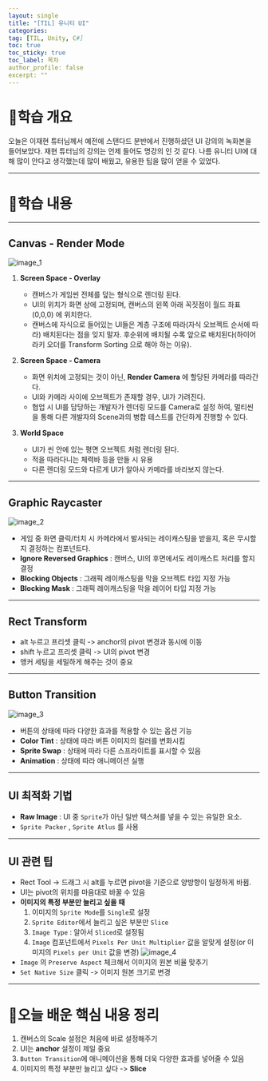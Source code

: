 ```yaml
---
layout: single
title: "[TIL] 유니티 UI"
categories:
tag: [TIL, Unity, C#]
toc: true
toc_sticky: true
toc_label: 목차
author_profile: false
excerpt: ""
---
```


# 📕학습 개요

오늘은 이재현 튜터님께서 예전에 스탠다드 분반에서 진행하셨던 UI 강의의 녹화본을 들어보았다. 재현 튜터님의 강의는 언제 들어도 명강의 인 것 같다. 나름 유니티 UI에 대해 많이 안다고 생각했는데 많이 배웠고, 유용한 팁을 많이 얻을 수 있었다.

---

# 📖학습 내용

---

## Canvas - Render Mode

![image_1]({{site.url}}/images/2025-06/canvas_rendermode.PNG)

1. **Screen Space - Overlay**

   - 캔버스가 게임씬 전체를 덮는 형식으로 렌더링 된다.
   - UI의 위치가 화면 상에 고정되며, 캔버스의 왼쪽 아래 꼭짓점이 월드 좌표 (0,0,0) 에 위치한다.
   - 캔버스에 자식으로 들어있는 UI들은 계층 구조에 따라(자식 오브젝트 순서에 따라) 배치된다는 점을 잊지 말자. 후순위에 배치될 수록 앞으로 배치된다(하이어라키 오더를 Transform Sorting 으로 해야 하는 이유).

2. **Screen Space - Camera**

   - 화면 위치에 고정되는 것이 아닌, **Render Camera** 에 할당된 카메라를 따라간다.
   - UI와 카메라 사이에 오브젝트가 존재할 경우, UI가 가려진다.
   - 협업 시 UI를 담당하는 개발자가 렌더링 모드를 Camera로 설정 하여, 멀티씬을 통해 다른 개발자의 Scene과의 병합 테스트를 간단하게 진행할 수 있다.

3. **World Space**

   - UI가 씬 안에 있는 평면 오브젝트 처럼 렌더링 된다.
   - 적을 따라다니는 체력바 등을 만들 시 유용
   - 다른 렌더링 모드와 다르게 UI가 알아사 카메라를 바라보지 않는다.

---

## Graphic Raycaster

![image_2]({{site.url}}/images/2025-06/canvas_raycast.PNG)

- 게임 중 화면 클릭/터치 시 카메라에서 발사되는 레이캐스팅을 받을지, 혹은 무시할지 결정하는 컴포넌트다.
- **Ignore Reversed Graphics** : 캔버스, UI의 후면에서도 레이캐스트 처리를 할지 결정
- **Blocking Objects** : 그래픽 레이캐스팅을 막을 오브젝트 타입 지정 가능
- **Blocking Mask** : 그래픽 레이캐스팅을 막을 레이어 타입 지정 가능

---

## Rect Transform

- alt 누르고 프리셋 클릭 -> anchor의 pivot 변경과 동시에 이동
- shift 누르고 프리셋 클릭 -> UI의 pivot 변경
- 앵커 세팅을 세밀하게 해주는 것이 중요

---

## Button Transition

![image_3]({{site.url}}/images/2025-06/canvas_buttonTransition.PNG)

- 버튼의 상태에 따라 다양한 효과를 적용할 수 있는 옵션 기능
- **Color Tint** : 상태에 따라 버튼 이미지의 컬러를 변화시킴
- **Sprite Swap** : 상태에 따라 다른 스프라이트를 표시할 수 있음
- **Animation** : 상태에 따라 애니메이션 실행

---

## UI 최적화 기법

- **Raw Image** : UI 중 `Sprite`가 아닌 일반 텍스쳐를 넣을 수 있는 유일한 요소.
- `Sprite Packer` , `Sprite Atlus` 를 사용

---

## UI 관련 팁

- Rect Tool -> 드래그 시 alt를 누르면 pivot을 기준으로 양방향이 일정하게 바뀜.
- UI는 pivot의 위치를 마음대로 바꿀 수 있음
- **이미지의 특정 부분만 늘리고 싶을 때**
  1. 이미지의 `Sprite Mode`를 `Single`로 설정
  2. `Sprite Editor`에서 늘리고 싶은 부분만 `Slice`
  3. `Image Type` : 알아서 `Sliced`로 설정됨
  4. `Image` 컴포넌트에서 `Pixels Per Unit Multiplier` 값을 알맞게 설정(or 이미지의 `Pixels per Unit` 값을 변경)
     ![image_4]({{site.url}}/images/2025-06/spritecut.PNG)
- `Image` 의 `Preserve Aspect` 체크해서 이미지의 원본 비율 맞추기
- `Set Native Size` 클릭 -> 이미지 원본 크기로 변경

---

# 🏁오늘 배운 핵심 내용 정리

1. 캔버스의 Scale 설정은 처음에 바로 설정해주기
2. UI는 **anchor** 설정이 제일 중요
3. `Button Transition`에 애니메이션을 통해 더욱 다양한 효과를 넣어줄 수 있음
4. 이미지의 특정 부분만 늘리고 싶다 -> **Slice**
